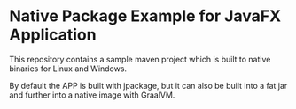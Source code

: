 # Native Package Example for JavaFX Application
This repository contains a sample maven project which is built to native binaries for Linux and Windows.

By default the APP is built with jpackage, but it can also be built into a fat jar and further into a native image with GraalVM.